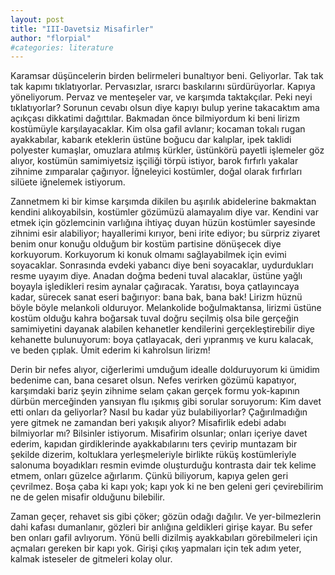 ```yaml
---
layout: post
title: "III-Davetsiz Misafirler"
author: "florpial"
#categories: literature
---
```


Karamsar düşüncelerin birden belirmeleri bunaltıyor beni. Geliyorlar. Tak tak tak 
kapımı tıklatıyorlar. Pervasızlar, ısrarcı baskılarını sürdürüyorlar. Kapıya yöneliyorum.
Pervaz ve menteşeler var, ve karşımda taktakçılar. Peki neyi tıklatıyorlar? 
Sorunun cevabı olsun diye kapıyı bulup yerine takacaktım ama açıkçası dikkatimi 
dağıttılar. Bakmadan önce bilmiyordum ki beni lirizm kostümüyle karşılayacaklar. 
Kim olsa gafil avlanır; kocaman tokalı rugan ayakkabılar, kabarık eteklerin üstüne boğucu dar kalıplar, 
ipek taklidi polyester kumaşlar, omuzlara atılmış kürkler, üstünkörü payetli işlemeler göz alıyor, 
kostümün samimiyetsiz işçiliği törpü istiyor, barok fırfırlı yakalar zihnime zımparalar 
çağırıyor. İğneleyici kostümler, doğal olarak fırfırları silüete iğnelemek istiyorum. 

Zannetmem ki bir kimse karşımda dikilen bu aşırılık abidelerine bakmaktan kendini 
alıkoyabilsin, kostümler gözümüzü alamayalım diye var. Kendini var etmek için gözlemcinin 
varlığına ihtiyaç duyan hüzün kostümler sayesinde zihnimi esir alabiliyor; hayallerimi kırıyor, 
beni irite ediyor; bu sürpriz ziyaret benim onur konuğu olduğum bir kostüm partisine 
dönüşecek diye korkuyorum. Korkuyorum ki konuk olmamı sağlayabilmek için evimi soyacaklar. 
Sonrasında evdeki yabancı diye beni soyacaklar, uydurdukları resme uyayım diye. Anadan 
doğma bedeni tuval alacaklar, üstüne yağlı boyayla işledikleri resim aynalar çağıracak. 
Yaratısı, boya çatlayıncaya kadar, sürecek sanat eseri bağırıyor: bana bak, bana bak! 
Lirizm hüznü böyle böyle melankoli olduruyor. Melankolide boğulmaktansa, lirizmi üstüne kostüm olduğu kahra boğarsak tuval doğru 
seçilmiş olsa bile gerçeğin samimiyetini dayanak alabilen kehanetler kendilerini gerçekleştirebilir 
diye kehanette bulunuyorum: boya çatlayacak, deri yıpranmış ve kuru kalacak, ve beden çıplak. Ümit ederim ki 
kahrolsun lirizm! 

Derin bir nefes alıyor, ciğerlerimi umduğum idealle dolduruyorum ki ümidim bedenime can, 
bana cesaret olsun. Nefes verirken gözümü kapatıyor, karşımdaki bariz şeyin
zihnime selam çakan gerçek formu yok-kapının dürbün merceğinden yansıyan flu ışıkmış gibi sorular 
soruyorum: Kim davet etti onları da geliyorlar? Nasıl bu kadar yüz bulabiliyorlar? Çağırılmadığın 
yere gitmek ne zamandan beri yakışık alıyor? Misafirlik edebi adabı bilmiyorlar mı?
Bilsinler istiyorum. Misafirim olsunlar; onları içeriye davet ederim, 
kapıdan girdiklerinde ayakkabılarını ters çevirip muntazam bir şekilde dizerim, 
koltuklara yerleşmeleriyle birlikte rüküş kostümleriyle salonuma boyadıkları resmin 
evimde oluşturduğu kontrasta dair tek kelime etmem, onları güzelce ağırlarım. 
Çünkü biliyorum, kapıya gelen geri çevrilmez. Boşa çaba ki kapı yok; kapı yok ki ne ben 
geleni geri çevirebilirim ne de gelen misafir olduğunu bilebilir.

Zaman geçer, rehavet sis gibi çöker; gözün odağı dağılır. Ve yer-bilmezlerin dahi kafası 
dumanlanır, gözleri bir anlığına geldikleri girişe kayar. Bu sefer ben onları gafil 
avlıyorum. Yönü belli dizilmiş ayakkabıları görebilmeleri için açmaları gereken bir kapı 
yok. Girişi çıkış yapmaları için tek adım yeter, kalmak isteseler de gitmeleri kolay olur.
